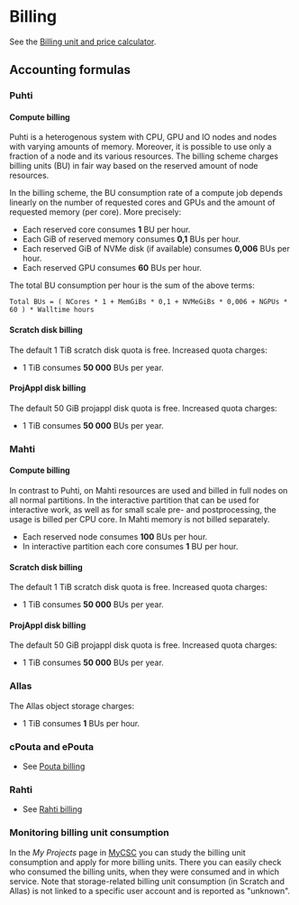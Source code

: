 # Billing

See the [Billing unit and price calculator](https://research.csc.fi/billing-and-monitoring#buc).

## Accounting formulas

### Puhti

#### Compute billing

Puhti is a heterogenous system with CPU, GPU and IO nodes and nodes with varying amounts of memory. Moreover, it is possible to use only a fraction of a node and its various resources. The billing scheme charges billing units (BU) in fair way based on the reserved amount of node resources.

In the billing scheme, the BU consumption rate of a compute job depends linearly on the number of requested cores and GPUs and the amount of requested memory (per core). More precisely:

 * Each reserved core consumes **1** BU per hour.
 * Each GiB of reserved memory consumes **0,1** BUs per hour.
 * Each reserved GiB of NVMe disk (if available) consumes **0,006** BUs per hour.
 * Each reserved GPU consumes **60** BUs per hour.

The total BU consumption per hour is the sum of the above terms:

` Total BUs = ( NCores * 1 + MemGiBs * 0,1 + NVMeGiBs * 0,006 + NGPUs * 60 ) * Walltime hours `

#### Scratch disk billing

The default 1 TiB scratch disk quota is free. Increased quota charges:

* 1 TiB consumes **50 000** BUs per year.

#### ProjAppl disk billing

The default 50 GiB projappl disk quota is free. Increased quota charges:

* 1 TiB consumes **50 000** BUs per year.

### Mahti

#### Compute billing

In contrast to Puhti, on Mahti resources are used and billed in full nodes on all normal partitions. In the interactive partition that can be used for interactive work, as well as for small scale pre- and postprocessing, the usage is billed per CPU core. In Mahti memory is not billed separately.

 * Each reserved node consumes **100** BUs per hour.
 * In interactive partition each core consumes **1** BU per hour.

#### Scratch disk billing

The default 1 TiB scratch disk quota is free. Increased quota charges:

* 1 TiB consumes **50 000** BUs per year.

#### ProjAppl disk billing

The default 50 GiB projappl disk quota is free. Increased quota charges:

* 1 TiB consumes **50 000** BUs per year.

### Allas

The Allas object storage charges:

* 1 TiB consumes **1** BUs per hour.

### cPouta and ePouta

* See [Pouta billing](../cloud/pouta/accounting.md)

### Rahti

* See [Rahti billing](/cloud/rahti/billing.md)

### Monitoring billing unit consumption

In the _My Projects_ page in [MyCSC](https://my.csc.fi) you can study the
billing unit consumption and apply for more billing units. There you can easily
check who consumed the billing units, when they were consumed and in which
service. Note that storage-related billing unit consumption (in Scratch and
Allas) is not linked to a specific user account and is reported as "unknown".
